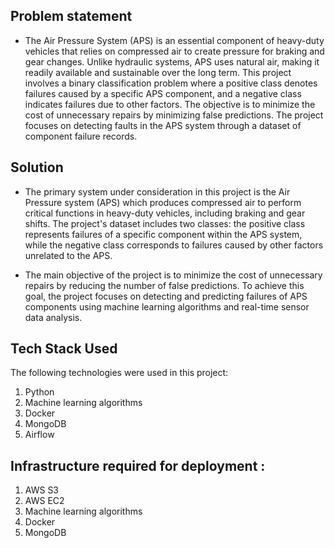 

## Problem statement

* The Air Pressure System (APS) is an essential component of heavy-duty vehicles that relies on compressed air to create pressure for braking and gear changes. Unlike hydraulic systems, APS uses natural air, making it readily available and sustainable over the long term. This project involves a binary classification problem where a positive class denotes failures caused by a specific APS component, and a negative class indicates failures due to other factors. The objective is to minimize the cost of unnecessary repairs by minimizing false predictions. The project focuses on detecting faults in the APS system through a dataset of component failure records.


## Solution

* The primary system under consideration in this project is the Air Pressure system (APS) which produces compressed air to perform critical functions in heavy-duty vehicles, including braking and gear shifts. The project's dataset includes two classes: the positive class represents failures of a specific component within the APS system, while the negative class corresponds to failures caused by other factors unrelated to the APS.

* The main objective of the project is to minimize the cost of unnecessary repairs by reducing the number of false predictions. To achieve this goal, the project focuses on detecting and predicting failures of APS components using machine learning algorithms and real-time sensor data analysis.

## Tech Stack Used
The following technologies were used in this project:

1. Python
2. Machine learning algorithms
3. Docker
4. MongoDB
5. Airflow

## Infrastructure required for deployment :
1. AWS S3
2. AWS EC2
3. Machine learning algorithms
4. Docker
5. MongoDB

